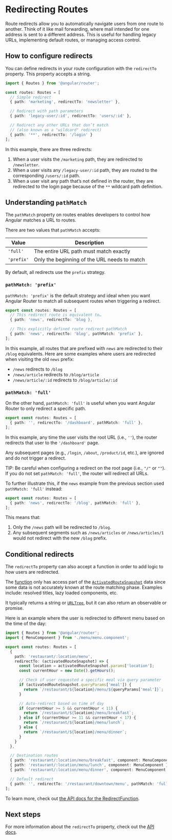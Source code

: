# Redirecting Routes

Route redirects allow you to automatically navigate users from one route to another. Think of it like mail forwarding, where mail intended for one address is sent to a different address. This is useful for handling legacy URLs, implementing default routes, or managing access control.

## How to configure redirects

You can define redirects in your route configuration with the `redirectTo` property. This property accepts a string.

```ts
import { Routes } from '@angular/router';

const routes: Routes = [
  // Simple redirect
  { path: 'marketing', redirectTo: 'newsletter' },

  // Redirect with path parameters
  { path: 'legacy-user/:id', redirectTo: 'users/:id' },

  // Redirect any other URLs that don’t match
  // (also known as a "wildcard" redirect)
  { path: '**', redirectTo: '/login' }
];
```

In this example, there are three redirects:

1. When a user visits the `/marketing` path, they are redirected to `/newsletter`.
2. When a user visits any `/legacy-user/:id` path, they are routed to the corresponding `/users/:id` path.
3. When a user visit any path that’s not defined in the router, they are redirected to the login page because of the `**` wildcard path definition.

## Understanding `pathMatch`

The `pathMatch` property on routes enables developers to control how Angular matches a URL to routes.

There are two values that `pathMatch` accepts:

| Value      | Description                                  |
| ---------- | -------------------------------------------- |
| `'full'`   | The entire URL path must match exactly       |
| `'prefix'` | Only the beginning of the URL needs to match |

By default, all redirects use the `prefix` strategy.

### `pathMatch: 'prefix'`

`pathMatch: 'prefix'` is the default strategy and ideal when you want Angular Router to match all subsequent routes when triggering a redirect.

```ts
export const routes: Routes = [
  // This redirect route is equivalent to…
  { path: 'news', redirectTo: 'blog },

  // This explicitly defined route redirect pathMatch
  { path: 'news', redirectTo: 'blog', pathMatch: 'prefix' },
];
```

In this example, all routes that are prefixed with `news` are redirected to their `/blog` equivalents. Here are some examples where users are redirected when visiting the old `news` prefix:

- `/news` redirects to `/blog`
- `/news/article` redirects to `/blog/article`
- `/news/article/:id` redirects to `/blog/article/:id`

### `pathMatch: 'full'`

On the other hand, `pathMatch: 'full'` is useful when you want Angular Router to only redirect a specific path.

```ts
export const routes: Routes = [
  { path: '', redirectTo: '/dashboard', pathMatch: 'full' },
];
```

In this example, any time the user visits the root URL (i.e., `''`), the router redirects that user to the `'/dashboard'` page.

Any subsequent pages (e.g., `/login`, `/about`, `/product/id`, etc.), are ignored and do not trigger a redirect.

TIP: Be careful when configuring a redirect on the root page (i.e., `"/"` or `""`). If you do not set `pathMatch: 'full'`, the router will redirect all URLs.

To further illustrate this, if the `news` example from the previous section used `pathMatch: 'full'` instead:

```ts
export const routes: Routes = [
  { path: 'news', redirectTo: '/blog', pathMatch: 'full' },
];
```

This means that:

1. Only the `/news` path will be redirected to `/blog`.
2. Any subsequent segments such as `/news/articles` or `/news/articles/1` would not redirect with the new `/blog` prefix.

## Conditional redirects

The `redirectTo` property can also accept a function in order to add logic to how users are redirected.

The [function](api/router/RedirectFunction) only has access part of the [`ActivatedRouteSnapshot`](api/router/ActivatedRouteSnapshot) data since some data is not accurately known at the route matching phase. Examples include: resolved titles, lazy loaded components, etc.

It typically returns a string or [`URLTree`](api/router/UrlTree), but it can also return an observable or promise.

Here is an example where the user is redirected to different menu based on the time of the day:

```ts
import { Routes } from '@angular/router';
import { MenuComponent } from './menu/menu.component';

export const routes: Routes = [
  {
    path: 'restaurant/:location/menu',
    redirectTo: (activatedRouteSnapshot) => {
      const location = activatedRouteSnapshot.params['location'];
      const currentHour = new Date().getHours();

      // Check if user requested a specific meal via query parameter
      if (activatedRouteSnapshot.queryParams['meal']) {
        return `/restaurant/${location}/menu/${queryParams['meal']}`;
      }

      // Auto-redirect based on time of day
      if (currentHour >= 5 && currentHour < 11) {
        return `/restaurant/${location}/menu/breakfast`;
      } else if (currentHour >= 11 && currentHour < 17) {
        return `/restaurant/${location}/menu/lunch`;
      } else {
        return `/restaurant/${location}/menu/dinner`;
      }
    }
  },

  // Destination routes
  { path: 'restaurant/:location/menu/breakfast', component: MenuComponent },
  { path: 'restaurant/:location/menu/lunch', component: MenuComponent },
  { path: 'restaurant/:location/menu/dinner', component: MenuComponent },

  // Default redirect
  { path: '', redirectTo: '/restaurant/downtown/menu', pathMatch: 'full' }
];
```

To learn more, check out [the API docs for the RedirectFunction](api/router/RedirectFunction).

## Next steps

For more information about the `redirectTo` property, check out the [API docs](api/router/Route#redirectTo).

